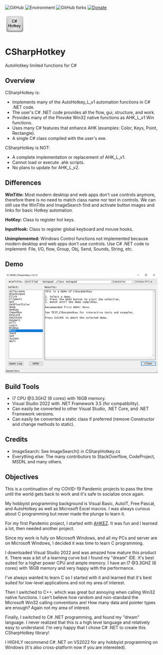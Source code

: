 ![GitHub](https://img.shields.io/github/license/jasc2v8/CSharpHotkey)
![Environment](https://img.shields.io/badge/Windows-XP,%20Vista,%207,%208,%2010-brightgreen.svg)
![GitHub forks](https://img.shields.io/github/forks/jasc2v8/CSharpHotkey)
[![Donate](https://img.shields.io/badge/Donate-PayPal-red.svg)](https://www.paypal.me/JimDreherHome)

<img src="resources/CSharpHotkey-64.png"> 

# CSharpHotkey
AutoHotkey limited functions for C#

## Overview

CSharpHotkey is:
- Implements many of the AutoHotkey_L_v1 automation functions in C# .NET code.
- The user's C# .NET code provides all the flow, gui, structure, and work.
- Provides many of the Pinvoke Win32 native functions as AHK_L_v1 Win functions.
- Uses many C# features that enhance AHK (examples: Color, Keys, Point, Rectangle).
- A single C# class compiled with the user's exe.

CSharpHotkey is NOT:
- A complete implementation or replacement of AHK_L_v1.
- Cannot load or execute .ahk scripts.
- No plans to update for AHK_L_v2.

## Differences
**WinTitle:** Most modern desktop and web apps don't use controls anymore, therefore there is no need to match class name nor text in controls. We can still use the WinTitle and ImageSearch find and activate button images and links for basic Hotkey automation.

**HotKey:** Class to register hot keys.

**InputHook:** Class to register global keyboard and mouse hooks.

**Unimplemented:** Windows Control functions not implemented because modern desktop and web apps don't use controls. Use C# .NET code to implement: File, I/O, flow, Group, Obj, Send, Sounds, String, etc. 

## Demo

<img src="resources/DEMO_CSharpHotkey_v1.0.1_640.png"> 

## Build Tools
- I7 CPU @3.3GHZ (6 cores) with 16GB memory.
- Visual Studio 2022 with .NET Framework 3.5 (for compatibility).
- Can easily be converted to other Visual Studio, .NET Core, and .NET Framework versions.
- Can easily be converted a static class if preferred (remove Constructor and change methods to static).

## Credits
- ImageSearch: See ImageSearch() in CSharpHotkey.cs
- Everything else: The many contributors to StackOverflow, CodeProject, MSDN, and many others.

## Objectives
This is a continuation of my COVID-19 Pandemic projects to pass the time until the world gets back to work and it's safe to socialize once again.

My hobbyist programming background is Visual Basic, AutoIT, Free Pascal, and AutoHotkey as well as Microsoft Excel macros.  I was always curious about C programming but never made the plunge to learn it.

For my first Pandemic project, I started with [AHKEZ](https://github.com/jasc2v8/AHKEZ). It was fun and I learned a lot, then needed another project.

Since my work is fully on Microsoft Windows, and all my PCs and server are on Microsoft Windows, I decided it was time to learn C programming.

I downloaded Visual Studio 2022 and was amazed how mature this product it. There was a bit of a learning curve but I found my "dream" IDE. It's best suited for a higher power CPU and ample memory. I have an I7 @3.3GHZ (6 cores) with 16GB memory and very happy with the performance.

I've always wanted to learn C so I started with it and learned that it's best suited for low-level applications and not my area of interest.

Then I switched to C++, which was great but annoying when calling Win32 native functions.  I can't believe how random and non-standard the Microsoft Win32 calling conventions are! How many data and pointer types are enough?  Again not my area of interest.

Finally, I switched to C# .NET programming, and found my "dream" language.  I never realized that this is a high level language and relatively easy to understand. I'm very happy that I chose C# .NET to create this CSharpHotkey library!

I HIGHLY recommend C# .NET on VS2022 for any hobbyist programming on Windows (it's also cross-platform now if you are interested).

